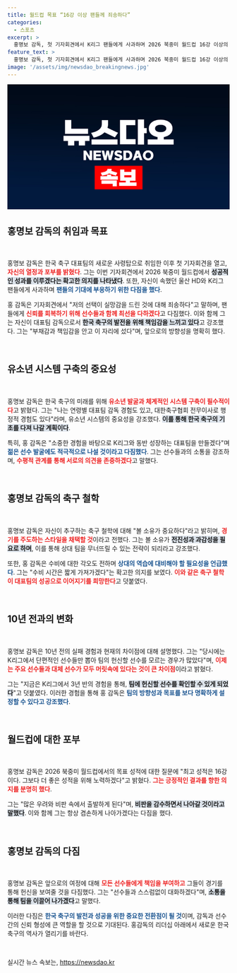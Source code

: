 ```yaml
---
title: 월드컵 목표 “16강 이상 팬들께 죄송하다”
categories:
  - 스포츠
excerpt: >
  홍명보 감독, 첫 기자회견에서 K리그 팬들에게 사과하며 2026 북중미 월드컵 16강 이상의 목표를 다짐! 지금의 저, 과거와 다릅니다라며 한국 축구의 새로운 장을 열겠다고 밝혔다.
feature_text: >
  홍명보 감독, 첫 기자회견에서 K리그 팬들에게 사과하며 2026 북중미 월드컵 16강 이상의 목표를 다짐! 지금의 저, 과거와 다릅니다라며 한국 축구의 새로운 장을 열겠다고 밝혔다.
image: '/assets/img/newsdao_breakingnews.jpg'
---
```


<p><img src="/assets/img/newsdao_breakingnews.jpg" alt="pcversion 속보" /></p>

<h2 data-ke-size="size26">홍명보 감독의 취임과 목표</h2>

<p data-ke-size="size16">&nbsp;</p>

<p>홍명보 감독은 한국 축구 대표팀의 새로운 사령탑으로 취임한 이후 첫 기자회견을 열고, <b><span style="color: #ee2323;">자신의 열정과 포부를 밝혔다</span></b>. 그는 이번 기자회견에서 2026 북중미 월드컵에서 <b><span style="background-color: #21538527;">성공적인 성과를 이루겠다는 확고한 의지를 나타냈다</span></b>. 또한, 자신이 속했던 울산 HD와 K리그 팬들에게 사과하며 <b><span style="color: #1a5490;">팬들의 기대에 부응하기 위한 다짐을 했다</span></b>.</p>

<p>홍 감독은 기자회견에서 "저의 선택이 실망감을 드린 것에 대해 죄송하다"고 말하며, 팬들에게 <b><span style="color: #ee2323;">신뢰를 회복하기 위해 선수들과 함께 최선을 다하겠다</span></b>고 다짐했다. 이와 함께 그는 자신이 대표팀 감독으로서 <b><span style="background-color: #21538527;">한국 축구의 발전을 위해 책임감을 느끼고 있다</span></b>고 강조했다. 그는 "부채감과 책임감을 안고 이 자리에 섰다"며, 앞으로의 방향성을 명확히 했다.</p>

<p data-ke-size="size16">&nbsp;</p>

<h2 data-ke-size="size26">유소년 시스템 구축의 중요성</h2>

<p data-ke-size="size16">&nbsp;</p>

<p>홍명보 감독은 한국 축구의 미래를 위해 <b><span style="color: #ee2323;">유소년 발굴과 체계적인 시스템 구축이 필수적이다</span></b>고 밝혔다. 그는 "나는 연령별 대표팀 감독 경험도 있고, 대한축구협회 전무이사로 행정적 경험도 있다"라며, 유소년 시스템의 중요성을 강조했다. <b><span style="background-color: #21538527;">이를 통해 한국 축구의 기초를 다져 나갈 계획이다</span></b>.</p>

<p>특히, 홍 감독은 "소중한 경험을 바탕으로 K리그와 동반 성장하는 대표팀을 만들겠다"며 <b><span style="color: #1a5490;">젊은 선수 발굴에도 적극적으로 나설 것이라고 다짐했다</span></b>. 그는 선수들과의 소통을 강조하며, <b><span style="color: #ee2323;">수평적 관계를 통해 서로의 의견을 존중하겠다</span></b>고 말했다.</p>

<p data-ke-size="size16">&nbsp;</p>

<h2 data-ke-size="size26">홍명보 감독의 축구 철학</h2>

<p data-ke-size="size16">&nbsp;</p>

<p>홍명보 감독은 자신이 추구하는 축구 철학에 대해 "볼 소유가 중요하다"라고 밝히며, <b><span style="color: #ee2323;">경기를 주도하는 스타일을 채택할 것</span></b>이라고 전했다. 그는 볼 소유가 <b><span style="background-color: #21538527;">전진성과 과감성을 필요로 하며</span></b>, 이를 통해 상대 팀을 무너뜨릴 수 있는 전략이 되리라고 강조했다.</p>

<p>또한, 홍 감독은 수비에 대한 각오도 전하며 <b><span style="color: #1a5490;">상대의 역습에 대비해야 할 필요성을 언급했다</span></b>. 그는 "수비 시간은 짧게 가져가겠다"는 확고한 의지를 보였다. <b><span style="color: #ee2323;">이와 같은 축구 철학이 대표팀의 성공으로 이어지기를 희망한다</span></b>고 덧붙였다.</p>

<p data-ke-size="size16">&nbsp;</p>

<h2 data-ke-size="size26">10년 전과의 변화</h2>

<p data-ke-size="size16">&nbsp;</p>

<p>홍명보 감독은 10년 전의 실패 경험과 현재의 차이점에 대해 설명했다. 그는 "당시에는 K리그에서 단편적인 선수들만 뽑아 팀의 헌신할 선수를 모르는 경우가 많았다"며, <b><span style="color: #ee2323;">이제는 주요 선수들과 대체 선수가 모두 머릿속에 있다는 것이 큰 차이점</span></b>이라고 밝혔다.</p>

<p>그는 "지금은 K리그에서 3년 반의 경험을 통해, <b><span style="background-color: #21538527;">팀에 헌신할 선수를 확인할 수 있게 되었다</span></b>"고 덧붙였다. 이러한 경험을 통해 홍 감독은 <b><span style="color: #1a5490;">팀의 방향성과 목표를 보다 명확하게 설정할 수 있다고 강조했다</span></b>.</p>

<p data-ke-size="size16">&nbsp;</p>

<h2 data-ke-size="size26">월드컵에 대한 포부</h2>

<p data-ke-size="size16">&nbsp;</p>

<p>홍명보 감독은 2026 북중미 월드컵에서의 목표 성적에 대한 질문에 "최고 성적은 16강이다. 그보다 더 좋은 성적을 위해 노력하겠다"고 밝혔다. <b><span style="color: #ee2323;">그는 긍정적인 결과를 향한 의지를 분명히 했다</span></b>.</p>

<p>그는 "많은 우려와 비판 속에서 출발하게 된다"며, <b><span style="background-color: #21538527;">비판을 감수하면서 나아갈 것이라고 말했다</span></b>. 이와 함께 그는 항상 겸손하게 나아가겠다는 다짐을 했다.</p>

<p data-ke-size="size16">&nbsp;</p>

<h2 data-ke-size="size26">홍명보 감독의 다짐</h2>

<p data-ke-size="size16">&nbsp;</p>

<p>홍명보 감독은 앞으로의 여정에 대해 <b><span style="color: #ee2323;">모든 선수들에게 책임을 부여하고</span></b> 그들이 경기를 통해 헌신을 보여줄 것을 다짐했다. 그는 "선수들과 스스럼없이 대화하겠다"며, <b><span style="background-color: #21538527;">소통을 통해 팀을 이끌어 나가겠다</span></b>고 말했다.</p>

<p>이러한 다짐은 <b><span style="color: #1a5490;">한국 축구의 발전과 성공을 위한 중요한 전환점이 될 것</span></b>이며, 감독과 선수 간의 신뢰 형성에 큰 역할을 할 것으로 기대된다. 홍감독의 리더십 아래에서 새로운 한국 축구의 역사가 열리기를 바란다. </p>

<p data-ke-size="size16">&nbsp;</p>
실시간 뉴스 속보는, <a href="https://newsdao.kr" rel="dofollow">https://newsdao.kr</a>


